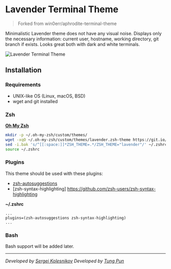 # Lavender Terminal Theme

> Forked from win0err/aphrodite-terminal-theme

Minimalistic Lavender theme does not have any visual noise. Displays only the necessary information: current user, hostname, working directory, git branch if exists.
Looks great both with dark and white terminals.

![Lavender Terminal Theme](https://raw.githubusercontent.com/tungpun/lavender-zsh-theme/master/screenshot.jpg)

## Installation 

### Requirements
- UNIX-like OS (Linux, macOS, BSD)
- wget and git installed

### Zsh
[**Oh My Zsh**](https://github.com/robbyrussell/oh-my-zsh)
```sh
mkdir -p ~/.oh-my-zsh/custom/themes/
wget -xqO ~/.oh-my-zsh/custom/themes/lavender.zsh-theme https://git.io/fxscf
sed -i.bak 's/^[[:space:]]*ZSH_THEME=.*/ZSH_THEME="lavender"/' ~/.zshrc
source ~/.zshrc 
```

### Plugins

This theme should be used with these plugins:

* [zsh-autosuggestions](https://github.com/zsh-users/zsh-autosuggestions)
* [zsh-syntax-highlighting] https://github.com/zsh-users/zsh-syntax-highlighting

**~/.zshrc**
```
...
plugins=(zsh-autosuggestions zsh-syntax-highlighting)
...
```

### Bash

Bash support will be added later.

---
_Developed by [Sergei Kolesnikov](https://github.com/win0err)_
_Developed by [Tung Pun](https://github.com/tungpun)_